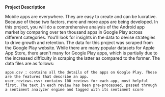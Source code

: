 **Project Description**

Mobile apps are everywhere. They are easy to create and can be lucrative. Because of these two factors, more and more apps are being developed. In this project, you will do a comprehensive analysis of the Android app market by comparing over ten thousand apps in Google Play across different categories. You'll look for insights in the data to devise strategies to drive growth and retention. The data for this project was scraped from the Google Play website. While there are many popular datasets for Apple App Store, there aren't many for Google Play apps, which is partially due to the increased difficulty in scraping the latter as compared to the former. The data files are as follows:

    apps.csv : contains all the details of the apps on Google Play. These are the features that describe an app.
    user_reviews.csv: contains 100 reviews for each app, most helpful first. The text in each review has been pre-processed, passed through a sentiment analyzer engine and tagged with its sentiment score
